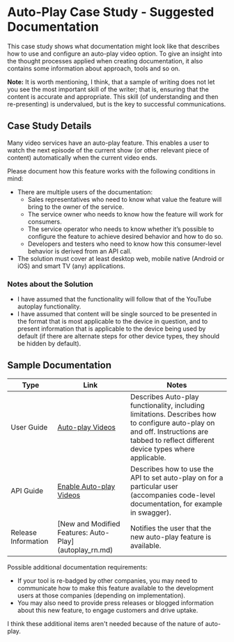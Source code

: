 # Auto-Play Case Study - Suggested Documentation

This case study shows what documentation might look like that describes how to use and configure an auto-play video option. To give an insight into the thought processes applied when creating documentation, it also contains some information about approach, tools and so on.

**Note:** It is worth mentioning, I think, that a sample of writing does not let you see the most important skill of the writer; that is, ensuring that the content is accurate and appropriate. This skill (of understanding and then re-presenting) is undervalued, but is the key to  successful communications.

## Case Study Details

Many video services have an auto-play feature. This enables a user to watch the next episode of the current show (or other relevant piece of content) automatically when the current video ends.

Please document how this feature works with the following conditions in mind:
* There are multiple users of the documentation:
  * Sales representatives who need to know what value the feature will bring to the owner of the service.
  * The service owner who needs to know how the feature will work for consumers.
  * The service operator who needs to know whether it’s possible to configure the feature to achieve desired behavior and how to do so.
  * Developers and testers who need to know how this consumer-level behavior is derived from an API call.
* The solution must cover at least desktop web, mobile native (Android or iOS) and smart TV (any) applications.

### Notes about the Solution

* I have assumed that the functionality will follow that of the YouTube autoplay functionality. 
* I have assumed that content will be single sourced to be presented in the format that is most applicable to the device in question, and to present information that is applicable to the device being used by default (if there are alternate steps for other device types, they should be hidden by default). 

## Sample Documentation

Type | Link | Notes
--- | --- | --- 
User Guide | [Auto-play Videos](autoplay.md) | Describes Auto-play functionality, including limitations. Describes how to configure auto-play on and off. Instructions are tabbed to reflect different device types where applicable.
API Guide | [Enable Auto-play Videos](autoplay_api.md) | Describes how to use the API to set auto-play on for a particular user (accompanies code-level documentation, for example in swagger).
Release Information | [New and Modified Features: Auto-Play] (autoplay_rn.md) | Notifies the user that the new auto-play feature is available. 

Possible additional documentation requirements: 
* If your tool is re-badged by other companies, you may need to communicate how to make this feature available to the development users at those companies (depending on implementation). 
* You may also need to provide press releases or blogged information about this new feature, to engage customers and drive uptake. 

I think these additional items aren't needed because of the nature of auto-play. 





